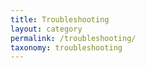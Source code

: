 ```yaml
---
title: Troubleshooting
layout: category
permalink: /troubleshooting/
taxonomy: troubleshooting
---
```

